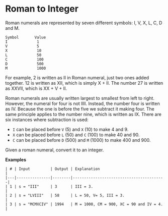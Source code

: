 # Roman to Integer

Roman numerals are represented by seven different symbols: I, V, X, L, C, D and M.

```
Symbol       Value
I             1
V             5
X             10
L             50
C             100
D             500
M             1000
```

For example, 2 is written as II in Roman numeral, just two ones added together. 12 is written as XII, which is simply X + II. The number 27 is written as XXVII, which is XX + V + II.

Roman numerals are usually written largest to smallest from left to right. However, the numeral for four is not IIII. Instead, the number four is written as IV. Because the one is before the five we subtract it making four. The same principle applies to the number nine, which is written as IX. There are six instances where subtraction is used:

- ```I``` can be placed before ```V``` (5) and ```X``` (10) to make 4 and 9. 
- ```X``` can be placed before ```L``` (50) and ```C``` (100) to make 40 and 90. 
- ```C``` can be placed before ```D``` (500) and ```M``` (1000) to make 400 and 900.

Given a roman numeral, convert it to an integer.

**Examples**
```
| # | Input         | Output | Explanation                             |
|---|---------------|--------|-----------------------------------------|
| 1 | s = "III"     | 3      | III = 3.                                |
| 2 | s = "LVIII"   | 58     | L = 50, V= 5, III = 3.                  |
| 3 | s = "MCMXCIV" | 1994   | M = 1000, CM = 900, XC = 90 and IV = 4. |
```





